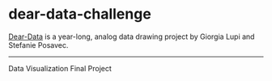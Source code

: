 # dear-data-challenge

[Dear-Data](http://www.dear-data.com/theproject)
 is a year-long, analog data drawing project by Giorgia Lupi and Stefanie Posavec. 

*** 
Data Visualization Final Project 
